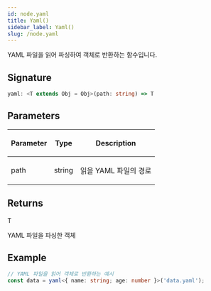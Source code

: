 ```yaml
---
id: node.yaml
title: Yaml()
sidebar_label: Yaml()
slug: /node.yaml
---
```






YAML 파일을 읽어 파싱하여 객체로 반환하는 함수입니다.

## Signature

```typescript
yaml: <T extends Obj = Obj>(path: string) => T
```

## Parameters

<table><thead><tr><th>

Parameter


</th><th>

Type


</th><th>

Description


</th></tr></thead>
<tbody><tr><td>

path


</td><td>

string


</td><td>

읽을 YAML 파일의 경로


</td></tr>
</tbody></table>

## Returns

T

YAML 파일을 파싱한 객체

## Example


```typescript
// YAML 파일을 읽어 객체로 반환하는 예시
const data = yaml<{ name: string; age: number }>('data.yaml');
```

